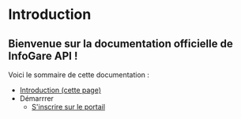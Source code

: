 # Introduction

## Bienvenue sur la documentation officielle de InfoGare API !

Voici le sommaire de cette documentation : 

  * [Introduction (cette page)](/)
  * Démarrrer
    * [S'inscrire sur le portail](/getting-started/signin-to-portal)

